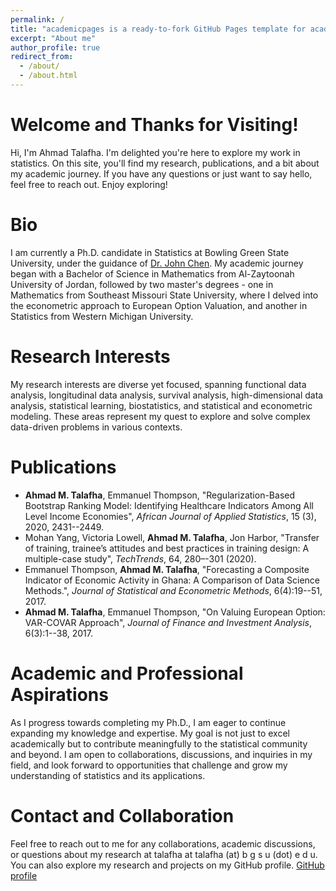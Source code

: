 ```yaml
---
permalink: /
title: "academicpages is a ready-to-fork GitHub Pages template for academic personal websites"
excerpt: "About me"
author_profile: true
redirect_from: 
  - /about/
  - /about.html
---
```


Welcome and Thanks for Visiting!
======
Hi, I'm Ahmad Talafha. I'm delighted you're here to explore my work in statistics. On this site, you'll find my research, publications, and a bit about my academic journey. If you have any questions or just want to say hello, feel free to reach out. Enjoy exploring!

Bio
======
I am currently a Ph.D. candidate in Statistics at Bowling Green State University, under the guidance of [Dr. John Chen](https://www.bgsu.edu/arts-and-sciences/mathematics-and-statistics/faculty-and-staff/john-chen.html). My academic journey began with a Bachelor of Science in Mathematics from Al-Zaytoonah University of Jordan, followed by two master's degrees - one in Mathematics from Southeast Missouri State University, where I delved into the econometric approach to European Option Valuation, and another in Statistics from Western Michigan University.

Research Interests
======

My research interests are diverse yet focused, spanning functional data analysis, longitudinal data analysis, survival analysis, high-dimensional data analysis, statistical learning, biostatistics, and statistical and econometric modeling. These areas represent my quest to explore and solve complex data-driven problems in various contexts.


Publications
======

<ul>
    <li>
        <strong>Ahmad M. Talafha</strong>, Emmanuel Thompson, 
        "Regularization-Based Bootstrap Ranking Model: Identifying Healthcare Indicators Among All Level Income Economies", 
        <em>African Journal of Applied Statistics</em>, 15 (3), 2020, 2431--2449.
    </li>
    <li>
        Mohan Yang, Victoria Lowell, <strong>Ahmad M. Talafha</strong>, Jon Harbor, 
        "Transfer of training, trainee’s attitudes and best practices in training design: A multiple-case study", 
        <em>TechTrends</em>, 64, 280–-301 (2020).
    </li>
    <li>
        Emmanuel Thompson, <strong>Ahmad M. Talafha</strong>, 
        "Forecasting a Composite Indicator of Economic Activity in Ghana: A Comparison of Data Science Methods.", 
        <em>Journal of Statistical and Econometric Methods</em>, 6(4):19--51, 2017.
    </li>
    <li>
        <strong>Ahmad M. Talafha</strong>, Emmanuel Thompson, 
        "On Valuing European Option: VAR-COVAR Approach", 
        <em>Journal of Finance and Investment Analysis</em>, 6(3):1--38, 2017.
    </li>
</ul>

Academic and Professional Aspirations
======

As I progress towards completing my Ph.D., I am eager to continue expanding my knowledge and expertise. My goal is not just to excel academically but to contribute meaningfully to the statistical community and beyond. I am open to collaborations, discussions, and inquiries in my field, and look forward to opportunities that challenge and grow my understanding of statistics and its applications.

Contact and Collaboration
======

Feel free to reach out to me for any collaborations, academic discussions, or questions about my research at talafha at talafha (at) b g s u (dot) e d u. You can also explore my research and projects on my GitHub profile. [GitHub profile](atalafha.gitub)


